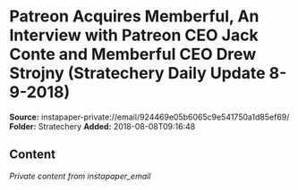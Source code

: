# Patreon Acquires Memberful, An Interview with Patreon CEO Jack Conte and Memberful CEO Drew Strojny (Stratechery Daily Update 8-9-2018)

**Source:** instapaper-private://email/924469e05b6065c9e541750a1d85ef69/
**Folder:** Stratechery
**Added:** 2018-08-08T09:16:48




## Content
*Private content from instapaper_email*
